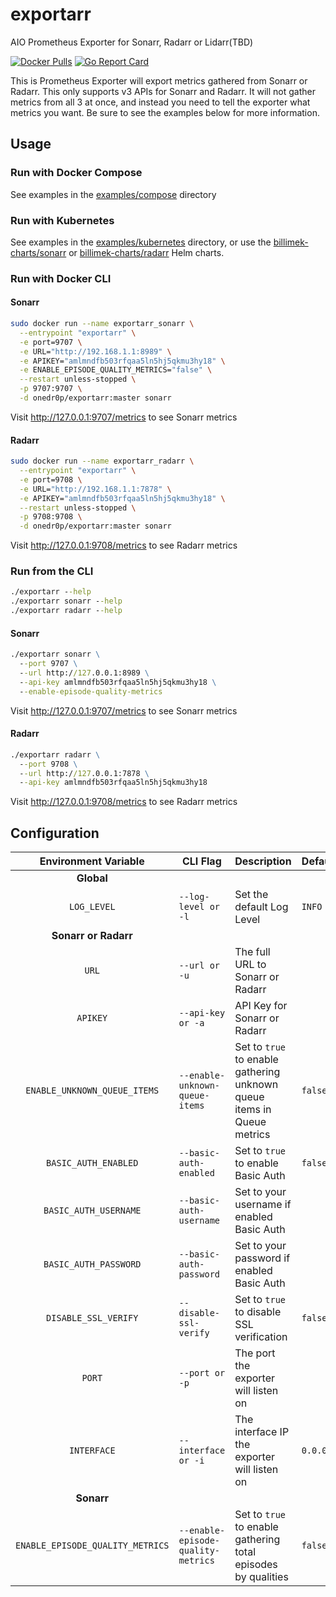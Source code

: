 # exportarr

AIO Prometheus Exporter for Sonarr, Radarr or Lidarr(TBD)

[![Docker Pulls](https://img.shields.io/docker/pulls/onedr0p/exportarr)](https://hub.docker.com/r/onedr0p/exportarr)
[![Go Report Card](https://goreportcard.com/badge/github.com/onedr0p/exportarr)](https://goreportcard.com/report/github.com/onedr0p/exportarr)

This is Prometheus Exporter will export metrics gathered from Sonarr or Radarr. This only supports v3 APIs for Sonarr and Radarr. It will not gather metrics from all 3 at once, and instead you need to tell the exporter what metrics you want. Be sure to see the examples below for more information.

## Usage

### Run with Docker Compose

See examples in the [examples/compose](./examples/compose/) directory

### Run with Kubernetes

See examples in the [examples/kubernetes](./examples/kubernetes/) directory, or use the [billimek-charts/sonarr](https://github.com/billimek/billimek-charts/tree/master/charts/sonarr) or [billimek-charts/radarr](https://github.com/billimek/billimek-charts/tree/master/charts/radarr) Helm charts.

### Run with Docker CLI

#### Sonarr 
```bash
sudo docker run --name exportarr_sonarr \
  --entrypoint "exportarr" \
  -e port=9707 \
  -e URL="http://192.168.1.1:8989" \
  -e APIKEY="amlmndfb503rfqaa5ln5hj5qkmu3hy18" \
  -e ENABLE_EPISODE_QUALITY_METRICS="false" \
  --restart unless-stopped \
  -p 9707:9707 \
  -d onedr0p/exportarr:master sonarr
```

Visit http://127.0.0.1:9707/metrics to see Sonarr metrics

#### Radarr

```bash
sudo docker run --name exportarr_radarr \
  --entrypoint "exportarr" \
  -e port=9708 \
  -e URL="http://192.168.1.1:7878" \
  -e APIKEY="amlmndfb503rfqaa5ln5hj5qkmu3hy18" \
  --restart unless-stopped \
  -p 9708:9708 \
  -d onedr0p/exportarr:master sonarr
```

Visit http://127.0.0.1:9708/metrics to see Radarr metrics

### Run from the CLI

```cmd
./exportarr --help
./exportarr sonarr --help
./exportarr radarr --help
```

#### Sonarr

```cmd
./exportarr sonarr \
  --port 9707 \
  --url http://127.0.0.1:8989 \
  --api-key amlmndfb503rfqaa5ln5hj5qkmu3hy18 \
  --enable-episode-quality-metrics
```

Visit http://127.0.0.1:9707/metrics to see Sonarr metrics

#### Radarr

```cmd
./exportarr radarr \
  --port 9708 \
  --url http://127.0.0.1:7878 \
  --api-key amlmndfb503rfqaa5ln5hj5qkmu3hy18
```

Visit http://127.0.0.1:9708/metrics to see Radarr metrics

## Configuration

|       Environment Variable       | CLI Flag                           | Description                                                            | Default   | Required |
|:--------------------------------:|------------------------------------|------------------------------------------------------------------------|-----------|:--------:|
|            **Global**            |                                    |                                                                        |           |          |
|           `LOG_LEVEL`            | `--log-level or -l`                | Set the default Log Level                                              | `INFO`    |    ❌     |
|       **Sonarr or Radarr**       |                                    |                                                                        |           |          |
|              `URL`               | `--url or -u`                      | The full URL to Sonarr or Radarr                                       |           |    ✅     |
|             `APIKEY`             | `--api-key or -a`                  | API Key for Sonarr or Radarr                                           |           |    ✅     |
|   `ENABLE_UNKNOWN_QUEUE_ITEMS`   | `--enable-unknown-queue-items`     | Set to `true` to enable gathering unknown queue items in Queue metrics | `false`   |    ❌     |
|       `BASIC_AUTH_ENABLED`       | `--basic-auth-enabled`             | Set to `true` to enable Basic Auth                                     | `false`   |    ❌     |
|      `BASIC_AUTH_USERNAME`       | `--basic-auth-username`            | Set to your username if enabled Basic Auth                             |           |    ❌     |
|      `BASIC_AUTH_PASSWORD`       | `--basic-auth-password`            | Set to your password if enabled Basic Auth                             |           |    ❌     |
|       `DISABLE_SSL_VERIFY`       | `--disable-ssl-verify`             | Set to `true` to disable SSL verification                              | `false`   |    ❌     |
|              `PORT`              | `--port or -p`                     | The port the exporter will listen on                                   |           |    ✅     |
|           `INTERFACE`            | `--interface or -i`                | The interface IP the exporter will listen on                           | `0.0.0.0` |    ❌     |
|            **Sonarr**            |                                    |                                                                        |           |          |
| `ENABLE_EPISODE_QUALITY_METRICS` | `--enable-episode-quality-metrics` | Set to `true` to enable gathering total episodes by qualities          | `false`   |    ❌     |
